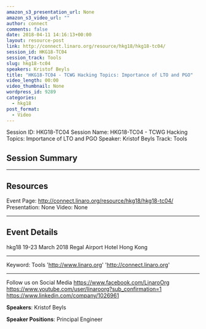 ```yaml
---
amazon_s3_presentation_url: None
amazon_s3_video_url: ""
author: connect
comments: false
date: 2018-04-11 14:16:13+00:00
layout: resource-post
link: http://connect.linaro.org/resource/hkg18/hkg18-tc04/
session_id: HKG18-TC04
session_track: Tools
slug: hkg18-tc04
speakers: Kristof Beyls
title: "HKG18-TC04 - TCWG Hacking Topics: Importance of LTO and PGO"
video_length: 00:00
video_thumbnail: None
wordpress_id: 9289
categories:
  - hkg18
post_format:
  - Video
---
```


Session ID: HKG18-TC04
Session Name: HKG18-TC04 - TCWG Hacking Topics: Importance of LTO and PGO
Speaker: Kristof Beyls
Track: Tools

## Session Summary

---

## Resources

Event Page: http://connect.linaro.org/resource/hkg18/hkg18-tc04/
Presentation: None
Video: None

---

## Event Details

hkg18
19-23 March 2018
Regal Airport Hotel Hong Kong

---

Keyword: Tools
'http://www.linaro.org'
'http://connect.linaro.org'

---

Follow us on Social Media
https://www.facebook.com/LinaroOrg
https://www.youtube.com/user/linaroorg?sub_confirmation=1
https://www.linkedin.com/company/1026961

**Speakers**: Kristof Beyls

**Speaker Positions**: Principal Engineer
